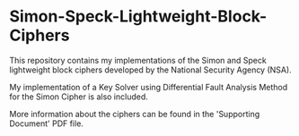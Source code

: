 # Simon-Speck-Lightweight-Block-Ciphers
This repository contains my implementations of the Simon and Speck lightweight block ciphers developed by the National Security Agency (NSA).

My implementation of a Key Solver using Differential Fault Analysis Method for the Simon Cipher is also included.

More information about the ciphers can be found in the 'Supporting Document' PDF file.
